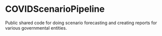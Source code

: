 # COVIDScenarioPipeline
Public shared code for doing scenario forecasting and creating reports for various governmental entities. 
